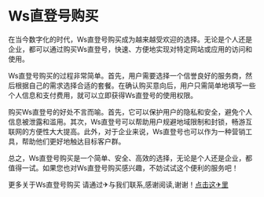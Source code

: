 # Ws直登号购买

在当今数字化的时代，Ws直登号购买成为越来越受欢迎的选择。无论是个人还是企业，都可以通过购买Ws直登号，快速、方便地实现对特定网站或应用的访问和使用。

Ws直登号购买的过程非常简单。首先，用户需要选择一个信誉良好的服务商，然后根据自己的需求选择合适的套餐。在确认购买意向后，用户只需简单地填写一些个人信息和支付费用，就可以立即获得Ws直登号的使用权限。

购买Ws直登号的好处不言而喻。首先，它可以保护用户的隐私和安全，避免个人信息被泄露和滥用。其次，Ws直登号可以帮助用户规避地域限制和封锁，畅游互联网的方便性大大提高。此外，对于企业来说，Ws直登号也可以作为一种营销工具，帮助他们更好地触达目标客户群。

总之，Ws直登号购买是一个简单、安全、高效的选择，无论是个人还是企业，都值得一试。如果您也对Ws直登号购买感兴趣，不妨试试这个便利的服务吧！

更多关于Ws直登号购买 请通过✈与我们联系,感谢阅读,谢谢！[点击这✈里](https://t.me/sjlmbot)